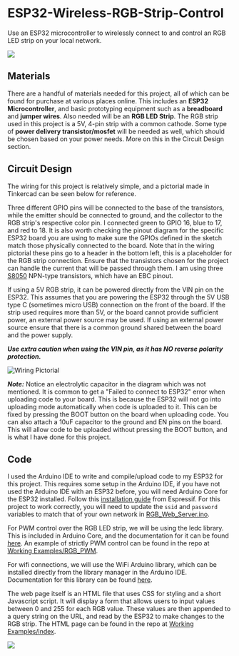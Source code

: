 # ESP32-Wireless-RGB-Strip-Control
Use an ESP32 microcontroller to wirelessly connect to and control an RGB LED strip on your local network.


![](https://github.com/user-attachments/assets/2b270d22-698a-43ce-8e5d-67e09a277b6b)



## **Materials**
There are a handful of materials needed for this project, all of which can be found for purchase at various places online. This includes an **ESP32 Microcontroller**, and basic prototyping equipment such as a **breadboard** and **jumper wires**. Also needed will be an **RGB LED Strip**. The RGB strip used in this project is a 5V, 4-pin strip with a common cathode. Some type of **power delivery transistor/mosfet** will be needed as well, which should be chosen based on your power needs. More on this in the Circuit Design section.


## **Circuit Design**
The wiring for this project is relatively simple, and a pictorial made in Tinkercad can be seen below for reference.

Three different GPIO pins will be connected to the base of the transistors, while the emitter should be connected to ground, and the collector to the RGB strip's respective color pin. I connected green to GPIO 16, blue to 17, and red to 18. It is also worth checking the pinout diagram for the specific ESP32 board you are using to make sure the GPIOs defined in the sketch match those physically connected to the board. Note that in the wiring pictorial these pins go to a header in the bottom left, this is a placeholder for the RGB strip connection. Ensure that the transistors chosen for the project can handle the current that will be passed through them. I am using three [S8050](https://components101.com/transistors/s8050-transistor-pinout-equivalent-datasheet) NPN-type transistors, which have an EBC pinout. 

If using a 5V RGB strip, it can be powered directly from the VIN pin on the ESP32. This assumes that you are powering the ESP32 through the 5V USB type C (sometimes micro USB) connection on the front of the board. If the strip used requires more than 5V, or the board cannot provide sufficient power, an external power source may be used. If using an external power source ensure that there is a common ground shared between the board and the power supply.

***Use extra caution when using the VIN pin, as it has NO reverse polarity protection.***


![Wiring Pictorial](https://github.com/user-attachments/assets/9004e138-8654-42f3-8b6a-8fd9b7ed9241)


***Note:*** Notice an electrolytic capacitor in the diagram which was not mentioned. It is common to get a "Failed to connect to ESP32" error when uploading code to your board. This is because the ESP32 will not go into uploading mode automatically when code is uploaded to it. This can be fixed by pressing the BOOT button on the board when uploading code. You can also attach a 10uF capacitor to the ground and EN pins on the board. This will allow code to be uploaded without pressing the BOOT button, and is what I have done for this project.



## **Code**
I used the Arduino IDE to write and compile/upload code to my ESP32 for this project. This requires some setup in the Arduino IDE, if you have not used the Arduino IDE with an ESP32 before, you will need Arduino Core for the ESP32 installed. Follow this [installation guide](https://docs.espressif.com/projects/arduino-esp32/en/latest/installing.html) from Espressif. For this project to work correctly, you will need to update the `ssid` and `password` variables to match that of your own network in [RGB_Web_Server.ino](RGB_Web_Server.ino).

For PWM control over the RGB LED strip, we will be using the ledc library. This is included in Arduino Core, and the documentation for it can be found [here](https://docs.espressif.com/projects/arduino-esp32/en/latest/api/ledc.html#arduino-esp32-ledc-api). An example of strictly PWM control can be found in the repo at [Working Examples/RGB_PWM](Working%20Examples/RGB_PWM.ino).

For wifi connections, we will use the WiFi Arduino library, which can be installed directly from the library manager in the Arduino IDE. Documentation for this library can be found [here](https://www.arduino.cc/reference/en/libraries/wifi/).

The web page itself is an HTML file that uses CSS for styling and a short Javascript script. It will display a form that allows users to input values between 0 and 255 for each RGB value. These values are then appended to a query string on the URL, and read by the ESP32 to make changes to the RGB strip. The HTML page can be found in the repo at [Working Examples/index](Working%20Examples/index.html).


![](https://github.com/user-attachments/assets/8f7f4a08-d5a6-4a3b-8b12-5115b76e43d3)
